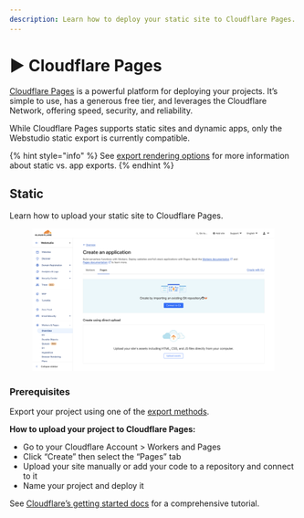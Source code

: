 ```yaml
---
description: Learn how to deploy your static site to Cloudflare Pages.
---
```


# ▶️ Cloudflare Pages

[Cloudflare Pages](https://pages.cloudflare.com/) is a powerful platform for deploying your projects. It’s simple to use, has a generous free tier, and leverages the Cloudflare Network, offering speed, security, and reliability.

While Cloudflare Pages supports static sites and dynamic apps, only the Webstudio static export is currently compatible.

{% hint style="info" %}
See [export rendering options](./#export-rendering-options) for more information about static vs. app exports.
{% endhint %}

## Static

Learn how to upload your static site to Cloudflare Pages.

<figure><img src="../../.gitbook/assets/cloudflare-pages-new-project.png" alt="Cloudflare Pages new project dashboard"><figcaption></figcaption></figure>

### Prerequisites

Export your project using one of the [export methods](./#exporting).

**How to upload your project to Cloudflare Pages:**

* Go to your Cloudflare Account > Workers and Pages
* Click “Create” then select the “Pages” tab
* Upload your site manually or add your code to a repository and connect to it
* Name your project and deploy it

See [Cloudflare’s getting started docs](https://developers.cloudflare.com/pages/get-started/) for a comprehensive tutorial.
